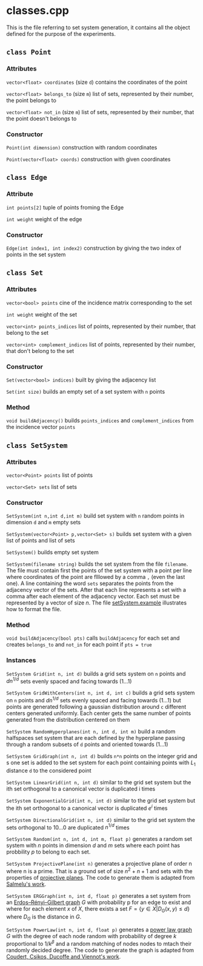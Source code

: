 # classes.cpp

This is the file referring to set system generation, it contains all the object defined for the purpose of the experiments.

## `class Point`

### Attributes

`vector<float> coordinates` (size `d`) contains the coordinates of the point

`vector<float> belongs_to` (size `m`) list of sets, represented by their number, the point belongs to

`vector<float> not_in` (size `m`) list of sets, represented by their number, that the point doesn't belongs to

### Constructor

`Point(int dimension)` construction with random coordinates

`Point(vector<float> coords)` construction with given coordinates

## `class Edge`

### Attribute

`int points[2]` tuple of points froming the Edge

`int weight` weight of the edge

### Constructor

`Edge(int index1, int index2)` construction by giving the two index of points in the set system

## `class Set`

### Attributes

`vector<bool> points` cine of the incidence matrix corresponding to the set

`int weight` weight of the set

`vector<int> points_indices` list of points, represented by their number, that belong to the set

`vector<int> complement_indices` list of points, represented by their number, that don't belong to the set

### Constructor

`Set(vector<bool> indices)` built by giving the adjacency list

`Set(int size)` builds an empty set of a set system with `n` points

### Method

`void buildAdjacency()` builds `points_indices` and `complement_indices` from the incidence vector `points`

## `class SetSystem`

### Attributes

`vector<Point> points` list of points

`vector<Set> sets` list of sets

### Constructor

`SetSystem(int n,int d,int m)` build set system with `n` random points in dimension `d` and `m` empty sets

`SetSystem(vector<Point> p,vector<Set> s)` builds set system with a given list of points and list of sets

`SetSystem()` builds empty set system

`SetSystem(filename string)` builds the set system from the file `filename`. The file must contain first the points of the set system with a point per line where coordinates of the point are flllowed by a comma `,` (even the last one). A line containing the word `sets` separates the points from the adjacency vector of the sets. After that each line represents a set with a comma after each element of the adjacency vector. Each set must be represented by a vector of size $n$. The file [setSystem.example](./setSystem.example) illustrates how to format the file.

### Method

`void buildAdjacency(bool pts)` calls `buildAdjacency` for each set and creates `belongs_to` and `not_in` for each point if `pts = true`

### Instances

`SetSystem Grid(int n, int d)` builds a grid sets system on `n` points and $dn^{1/d}$ sets  evenly spaced and facing towards $(1\ldots 1)$

`SetSystem GridWithCenters(int n, int d, int c)` builds a grid sets system on `n` points and $dn^{1/d}$ sets  evenly spaced and facing towards $(1\ldots 1)$ but points are generated following a gaussian distribution around `c` different centers generated uniformly. Each center gets the same number of points generated from the distribution centered on them

`SetSystem RandomHyperplanes(int n, int d, int m)` build a random halfspaces set system that are each defined by the hyperplane passing through a random subsets of `d` points and oriented towards $(1\ldots 1)$

`SetSystem GridGraph(int n, int d)` builds `n*n` points on the integer grid and s one set is added to the set system for each point containing points with $L_1$ distance `d` to the considered point

`SetSystem LinearGrid(int n, int d)` similar to the grid set system but the ith set orthogonal to a canonical vector is duplicated i times

`SetSystem ExponentialGrid(int n, int d)` similar to the grid set system but the ith set orthogonal to a canonical vector is duplicated $e^i$ times

`SetSystem DirectionalGrid(int n, int d)` similar to the grid set system the sets orthogonal to $1 0 \ldots 0$ are duplicated $n^{1/d}$ times

`SetSystem Random(int n, int d, int m, float p)` generates a random set system with $n$ points in dimension $d$ and $m$ sets where each point has probbility $p$ to belong to each set.

`SetSystem ProjectivePlane(int n)` generates a projective plane of order n where n is a prime. That is a ground set of size $n^2+n+1$ and sets with the properties of [projective planes](https://en.wikipedia.org/wiki/Projective_plane). The code to generate them is adapted from [Salmelu's work](https://github.com/Salmelu/ProjectivePlane).

`SetSystem ERGGraph(int n, int d, float p)` generates a set system from an [Erdos–Rényi–Gilbert graph](https://en.wikipedia.org/wiki/Erd%C5%91s%E2%80%93R%C3%A9nyi_model) $G$ with probability p for an edge to exist and where for each element $x$ of $X$, there exists a set $F = \{y \in X \vert D_G(x,y) \le d\}$ where $D_G$ is the distance in $G$.

`SetSystem PowerLaw(int n, int d, float p)` generates a [power law graph](https://mathweb.ucsd.edu/~fan/power.pdf) $G$ with the degree of each node random with probability of degree $k$ proportional to $1/k^{\beta}$ and a random matching of nodes nodes to mtach their randomly decided degree. The code to generate the graph is adapted from [Coudert, Csikos, Ducoffe and Viennot's work](https://gitlab.inria.fr/viennot/graph-vcdim).